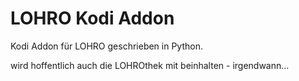 # LOHRO Kodi Addon

Kodi Addon für LOHRO geschrieben in Python.

wird hoffentlich auch die LOHROthek mit beinhalten - irgendwann...